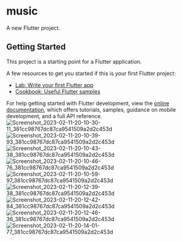 # music

A new Flutter project.

## Getting Started

This project is a starting point for a Flutter application.

A few resources to get you started if this is your first Flutter project:

- [Lab: Write your first Flutter app](https://docs.flutter.dev/get-started/codelab)
- [Cookbook: Useful Flutter samples](https://docs.flutter.dev/cookbook)

For help getting started with Flutter development, view the
[online documentation](https://docs.flutter.dev/), which offers tutorials,
samples, guidance on mobile development, and a full API reference.
![Screenshot_2023-02-11-20-10-30-11_381cc98767dc87ca9541509a2d2c453d](https://user-images.githubusercontent.com/109264114/218264464-1525c048-c268-4a26-b449-8cc5dc015258.png)
![Screenshot_2023-02-11-20-10-39-93_381cc98767dc87ca9541509a2d2c453d](https://user-images.githubusercontent.com/109264114/218264466-236d78ce-5189-414e-8d95-0e1830089a43.png)
![Screenshot_2023-02-11-20-10-43-38_381cc98767dc87ca9541509a2d2c453d](https://user-images.githubusercontent.com/109264114/218264467-59748997-b208-4613-80e4-3d78944cd67a.png)
![Screenshot_2023-02-11-20-10-46-76_381cc98767dc87ca9541509a2d2c453d](https://user-images.githubusercontent.com/109264114/218264469-1e3f51cc-8055-40c0-a661-1d5dcbf6369a.png)
![Screenshot_2023-02-11-20-10-59-97_381cc98767dc87ca9541509a2d2c453d](https://user-images.githubusercontent.com/109264114/218264470-8304336b-7f36-47ae-b589-7ec32b027415.png)
![Screenshot_2023-02-11-20-12-39-38_381cc98767dc87ca9541509a2d2c453d](https://user-images.githubusercontent.com/109264114/218264471-2b05d16c-676b-4c03-b8b3-de8a8a9d19ea.png)
![Screenshot_2023-02-11-20-12-42-84_381cc98767dc87ca9541509a2d2c453d](https://user-images.githubusercontent.com/109264114/218264473-e3fb628d-31d1-432f-b2a5-044e910c8217.png)
![Screenshot_2023-02-11-20-12-46-36_381cc98767dc87ca9541509a2d2c453d](https://user-images.githubusercontent.com/109264114/218264475-3eec752b-ca41-46fc-82a2-c80eb3d40129.png)
![Screenshot_2023-02-11-20-14-01-77_381cc98767dc87ca9541509a2d2c453d](https://user-images.githubusercontent.com/109264114/218264476-df39cad9-441a-417b-a4f6-e798494bb6f6.png)
